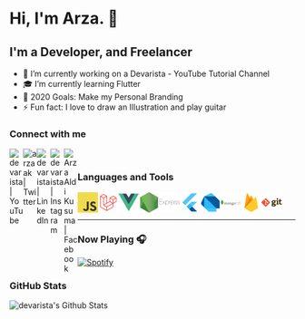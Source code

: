 # Hi, I'm Arza. 👋

## I'm a Developer, and Freelancer

- 🏢 I’m currently working on a Devarista - YouTube Tutorial Channel
- 🎓 I’m currently learning Flutter
- 🎯 2020 Goals: Make my Personal Branding
- ⚡ Fun fact: I love to draw an Illustration and play guitar

### Connect with me

[<img align="left" alt="devarista | YouTube" width="24px" src="https://cdn.jsdelivr.net/npm/simple-icons@v3/icons/youtube.svg" />][youtube]
[<img align="left" alt="arzaak | Twitter" width="24px" src="https://cdn.jsdelivr.net/npm/simple-icons@v3/icons/twitter.svg" />][twitter]
[<img align="left" alt="devarista | LinkedIn" width="24px" src="https://cdn.jsdelivr.net/npm/simple-icons@v3/icons/linkedin.svg" />][linkedin]
[<img align="left" alt="devarista | Instagram" width="24px" src="https://cdn.jsdelivr.net/npm/simple-icons@v3/icons/instagram.svg" />][instagram]
[<img align="left" alt="Arza Aldi Kusuma | Facebook" width="24px" src="https://cdn.jsdelivr.net/npm/simple-icons@v3/icons/facebook.svg" />][facebook]

<br />

### Languages and Tools

<img align="left" alt="JavaScript" width="36px" src="https://raw.githubusercontent.com/github/explore/80688e429a7d4ef2fca1e82350fe8e3517d3494d/topics/javascript/javascript.png" />
<img align="left" alt="Laravel" width="36px" src="https://raw.githubusercontent.com/github/explore/80688e429a7d4ef2fca1e82350fe8e3517d3494d/topics/laravel/laravel.png" />
<img align="left" alt="Vue" width="36px" src="https://raw.githubusercontent.com/github/explore/80688e429a7d4ef2fca1e82350fe8e3517d3494d/topics/vue/vue.png" />
<img align="left" alt="Node.js" width="36px" src="https://raw.githubusercontent.com/github/explore/80688e429a7d4ef2fca1e82350fe8e3517d3494d/topics/nodejs/nodejs.png" />
<img align="left" alt="Express.js" width="36px" src="https://raw.githubusercontent.com/github/explore/80688e429a7d4ef2fca1e82350fe8e3517d3494d/topics/express/express.png" />
<img align="left" alt="Flutter" width="36px" src="https://raw.githubusercontent.com/github/explore/80688e429a7d4ef2fca1e82350fe8e3517d3494d/topics/flutter/flutter.png" />
<img align="left" alt="Dart" width="36px" src="https://raw.githubusercontent.com/github/explore/80688e429a7d4ef2fca1e82350fe8e3517d3494d/topics/dart/dart.png" />
<img align="left" alt="Mongodb" width="36px" src="https://raw.githubusercontent.com/github/explore/80688e429a7d4ef2fca1e82350fe8e3517d3494d/topics/mongodb/mongodb.png" />
<img align="left" alt="Firebase" width="36px" src="https://raw.githubusercontent.com/github/explore/80688e429a7d4ef2fca1e82350fe8e3517d3494d/topics/firebase/firebase.png" />
<img align="left" alt="Git" width="36px" src="https://raw.githubusercontent.com/github/explore/80688e429a7d4ef2fca1e82350fe8e3517d3494d/topics/git/git.png" />

<br />
<br />

---

### Now Playing 🎧

[![Spotify](https://novatorem.devarista.vercel.app/api/spotify-playing)](https://open.spotify.com/user/kampungvector)

### GitHub Stats

<p><img align="left" alt="devarista's Github Stats" src="https://github-readme-stats.vercel.app/api?username=devarista&show_icons=true&hide_border=true&count_private=true&include_all_commits=true&show_owner=true&theme=tokyonight" /></p>

[website]: https://devarista.com
[twitter]: https://twitter.com/arza_ak
[youtube]: https://youtube.com/channel/UCp4PSOiA5EmsoMBW719ebvQ
[instagram]: https://instagram.com/devarista.id
[linkedin]: https://linkedin.com/in/arzaak
[facebook]: https://facebook.com/devarista.id
